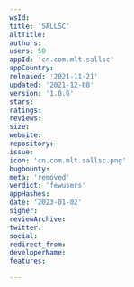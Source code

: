 ```yaml
---
wsId: 
title: 'SALLSC'
altTitle: 
authors: 
users: 50
appId: 'cn.com.mlt.sallsc'
appCountry: 
released: '2021-11-21'
updated: '2021-12-08'
version: '1.0.6'
stars: 
ratings: 
reviews: 
size: 
website: 
repository: 
issue: 
icon: 'cn.com.mlt.sallsc.png'
bugbounty: 
meta: 'removed'
verdict: 'fewusers'
appHashes: 
date: '2023-01-02'
signer: 
reviewArchive: 
twitter: 
social: 
redirect_from: 
developerName: 
features: 

---
```


